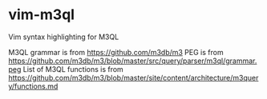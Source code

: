 # vim-m3ql

Vim syntax highlighting for M3QL

M3QL grammar is from https://github.com/m3db/m3
PEG is from https://github.com/m3db/m3/blob/master/src/query/parser/m3ql/grammar.peg
List of M3QL functions is from https://github.com/m3db/m3/blob/master/site/content/architecture/m3query/functions.md
